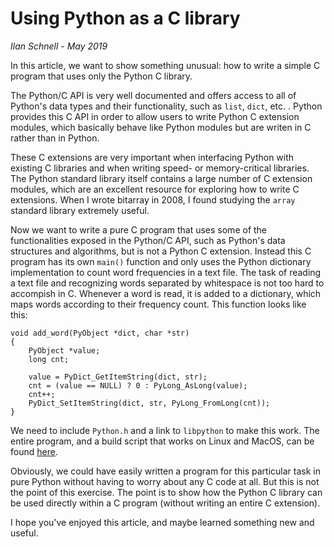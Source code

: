 Using Python as a C library
===========================

<i>Ilan Schnell - May 2019</i>


In this article, we want to show something unusual: how to write a simple
C program that uses only the Python C library.

The Python/C API is very well documented and offers access to all of
Python's data types and their functionality, such as `list`, `dict`, etc. .
Python provides this C API in order to allow users to write
Python C extension modules, which basically behave like Python modules
but are writen in C rather than in Python.

These C extensions are very important when interfacing Python with existing
C libraries and when writing speed- or memory-critical libraries.
The Python standard library itself contains a large number of C extension
modules, which are an excellent resource for exploring how to write
C extensions.  When I wrote bitarray in 2008, I found studying
the `array` standard library extremely useful.

Now we want to write a pure C program that uses some of the functionalities
exposed in the Python/C API, such as Python's data structures and
algorithms, but is not a Python C extension.  Instead this C program has
its own `main()` function and only uses the Python dictionary implementation
to count word frequencies in a text file.
The task of reading a text file and recognizing words separated by whitespace
is not too hard to accompish in C.
Whenever a word is read, it is added to a dictionary, which maps words
according to their frequency count.  This function looks like this:

    void add_word(PyObject *dict, char *str)
    {
        PyObject *value;
        long cnt;

        value = PyDict_GetItemString(dict, str);
        cnt = (value == NULL) ? 0 : PyLong_AsLong(value);
        cnt++;
        PyDict_SetItemString(dict, str, PyLong_FromLong(cnt));
    }

We need to include `Python.h` and a link to `libpython` to make this work.
The entire program, and a build script that works on Linux and MacOS,
can be found <a href="https://github.com/ilanschnell/wfc">here</a>.

Obviously, we could have easily written a program for this particular task
in pure Python without having to worry about any C code at all.  But this is
not the point of this exercise.  The point is to show how the Python C
library can be used directly within a C program (without writing an entire
C extension).

I hope you've enjoyed this article, and maybe learned something new and useful.
